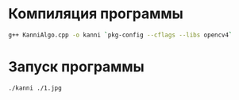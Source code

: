 
# Компиляция программы
```bash
g++ KanniAlgo.cpp -o kanni `pkg-config --cflags --libs opencv4`
```

# Запуск программы
```bash
./kanni ./1.jpg
```